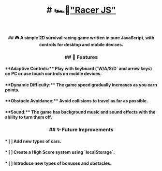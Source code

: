 <br>
<h1  align="center"># 🏎️💨<a href="https://maxim-belyi.github.io/pet_Car-Game/" target="_blank">"Racer JS"</a>
<br>
<br> 
<h4 align="center">## 🎮 A simple 2D survival racing game written in pure JavaScript, with controls for desktop and mobile devices.
<br>
<h3 align="center">## 🚀 Features
<br>
<h4> **Adaptive Controls:** Play with keyboard (`W/A/S/D` and arrow keys) on PC or use touch controls on mobile devices.
<br>
<h4>**Dynamic Difficulty:** The game speed gradually increases as you earn points.
<br>
<h4>**Obstacle Avoidance:** Avoid collisions to travel as far as possible.
<br>
<h4>**Sound:** The game has background music and sound effects with the ability to turn them off.
<br>
<h3 align="center">## ✨ Future Improvements
<br>
<h4>* [ ] Add new types of cars.
<h4>* [ ] Create a High Score system using `localStorage`.
<h4>* [ ] Introduce new types of bonuses and obstacles.